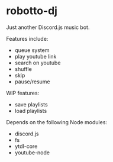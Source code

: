# robotto-dj
Just another Discord.js music bot.

Features include:
 - queue system
 - play youtube link
 - search on youtube
 - shuffle
 - skip
 - pause/resume
 
WIP features:
 - save playlists
 - load playlists
 
Depends on the following Node modules:
 - discord.js
 - fs
 - ytdl-core
 - youtube-node
